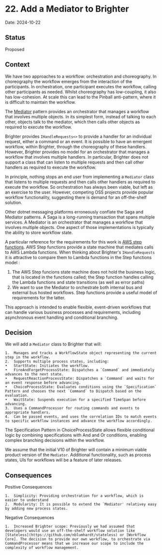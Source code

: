 # 22. Add a Mediator to Brighter 

Date: 2024-10-22

## Status

Proposed

## Context
We have two approaches to a workflow: orchestration and choreography. In choreography the workflow emerges from the interaction of the participants. In orchestration, one participant executes the workflow, calling other participants as needed. Whilst choreography has low-coupling, it also has low-cohesion. At scale this can lead to the Pinball anti-pattern, where it is difficult to maintain the workflow.

The [Mediator](https://www.oodesign.com/mediator-pattern) pattern provides an orchestrator that manages a workflow that involves multiple objects. In its simplest form, instead of talking to each other, objects talk to the mediator, which then calls other objects as required to execute the workflow.
                                                                                                                                                                                                                                                                
Brighter provides `IHandleRequests<>` to provide a handler for an individual request, either a command or an event. It is possible to have an emergent workflow, within Brighter, through the choreography of these handlers. However, Brighter provides no model for an orchestrator that manages a workflow that involves multiple handlers. In particular, Brighter does not support a class that can listen to multiple requests and then call other handlers as required to execute the workflow.

In principle, nothing stops an end user from implementing a `Mediator` class that listens to multiple requests and then calls other handlers as required to execute the workflow.  So orchestration has always been viable, but left as an exercise to the user. However, competing OSS projects provide popular workflow functionality, suggesting there is demand for an off-the-shelf solution.

Other dotnet messaging platforms erroneously conflate the Saga and Mediator patterns. A Saga is a long-running transaction that spans multiple services. A Mediator is an orchestrator that manages a workflow that involves multiple objects. One aspect of those implementations is typically the ability to store workflow state. 

A particular reference for the requirements for this work is [AWS step functions](https://states-language.net/spec.html). AWS Step functions provide a state machine that mediates calls to AWS Lambda functions. When thinking about Brighter's `IHandleRequests` it is attractive to compare them to Lambda functions in the Step functions model :

  1.  The AWS Step funcions state machine does not hold the business logic, that is located in the functions called; the Step function handles calling the Lambda functions and state transitions (as well as error paths)
  2.  We want to use the Mediator to orchestrate both internal bus and external bus hosted workflows. Step functions provide a useful model of requirements for the latter.

This approach is intended to enable flexible, event-driven workflows that can handle various business processes and requirements, including asynchronous event handling and conditional branching.


## Decision

We will add a `Mediator` class to Brighter that will: 

	1.	Manages and tracks a WorkflowState object representing the current step in the workflow.
	2.	Supports multiple process states, including:
	•	StartState: Initiates the workflow.
	•	FireAndForgetProcessState: Dispatches a `Command` and immediately advances to the next state.
	•	RequestReactionProcessState: Dispatches a `Command` and waits for an event response before advancing.
	•	ChoiceProcessState: Evaluates conditions using the `Specification` Pattern and chooses the next `Command` to Dispatch based on the evaluation.
	•	WaitState: Suspends execution for a specified TimeSpan before advancing.
	3.	Uses a CommandProcessor for routing commands and events to appropriate handlers.
	4.	Can be passed events, and uses the correlation IDs to match events to specific workflow instances and advance the workflow accordingly.

The Specification Pattern in ChoiceProcessState allows flexible conditional logic by combining specifications with And and Or conditions, enabling complex branching decisions within the workflow.

We assume that the initial V10 of Brighter will contain a minimum viable product version of the `Mediator`. Additional functionality, such as process states, UIs for workflows will be a feature of later releases.

## Consequences

Positive Consequences

	1.	Simplicity: Providing orchestration for a workflow, which is easier to understand 
	2.	Modularity: It is possible to extend the `Mediator' relativey easy by adding new process states.

Negative Consequences

    1.  Increased Brighter scope: Previously we had assumed that developers would use an off-the-shelf workflow solution like [Stateless](https://github.com/nblumhardt/stateless) or [Workflow Core]. The decision to provide our own workflow, to orchestrate via CommandProcessor means that we increase our scope to include the complexity of workflow management.
